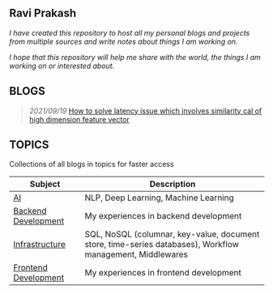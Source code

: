 ## Ravi Prakash

_I have created this repository to host all my personal blogs and projects from multiple sources and write notes about
things I am working on._

_I hope that this repository will help me share with the world, the things I am working on or interested about._

BLOGS
-----
> *2021/09/19* [How to solve latency issue which involves similarity cal of high dimension feature vector](AI/NLP/b20210919.md)


TOPICS
------
Collections of all blogs in topics for faster access

| Subject| Description|
|---|----|
| [AI](AI/index.md)  | NLP, Deep Learning, Machine Learning|
| [Backend Development](BackendDev/index.md)  | My experiences in backend development|
| [Infrastructure](Infrastructure/index.md)  | SQL, NoSQL (columnar, key-value, document store, time-series databases), Workflow management, Middlewares|
| [Frontend Development](FrontEndDev/index.md)  | My experiences in frontend development|